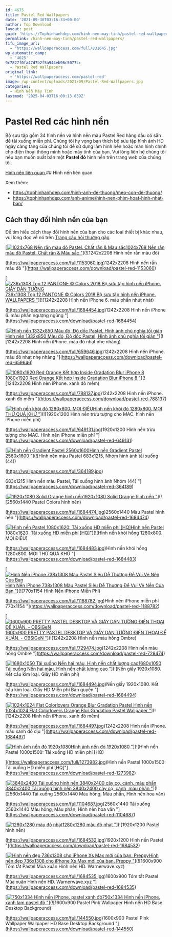 ```yaml
---
id: 4675
title: Pastel Red Wallpapers
date: '2021-09-30T03:16:33+00:00'
author: Top Download
layout: post
guid: 'https://Tophinhanhdep.com/hinh-nen-may-tinh/pastel-red-wallpapers/'
permalink: /hinh-nen-may-tinh/pastel-red-wallpapers/
fifu_image_url:
  - 'https://wallpaperaccess.com/full/831645.jpg'
wp_automatic_camp:
  - '4625'
9c7827f0fa47d7b2f5a944eb96c5077c:
  - Pastel Red Wallpapers
original_link:
  - 'https://wallpaperaccess.com/pastel-red'
image: /wp-content/uploads/2021/09/Pastel-Red-Wallpapers.jpg
categories:
  - Hình Nền Máy Tính
lastmod: '2025-04-03T16:00:13.839Z'
---
```

# Pastel Red các hình nền

Bộ sưu tập gồm 34 hình nền và hình nền màu Pastel Red hàng đầu có sẵn để tải xuống miễn phí. Chúng tôi hy vọng bạn thích bộ sưu tập hình ảnh HD ngày càng tăng của chúng tôi để sử dụng làm hình nền hoặc màn hình chính cho điện thoại thông minh hoặc máy tính của bạn. Vui lòng liên hệ chúng tôi nếu bạn muốn xuất bản một **Pastel đỏ** hình nền trên trang web của chúng tôi.

[Hình nền liên quan ](#related) ## Hình nền liên quan.

   
 Xem thêm:

   
- <https://tophinhanhdep.com/hinh-anh-de-thuong/meo-con-de-thuong/>
- <https://tophinhanhdep.com/anh-anime/hinh-nen-phim-hoat-hinh-nhat-ban/>

## Cách thay đổi hình nền của bạn

Để tìm hiểu cách thay đổi hình nền của bạn cho các loại thiết bị khác nhau, vui lòng đọc về nó trên [Trang câu hỏi thường gặp](https://tophinhanhdep.com/faq/).

  
[[![1024x768 Nền rắn màu đỏ Pastel.  Chất rắn & Màu sắc](https://wallpaperaccess.com/full/831645.jpg)1024x768 Nền rắn màu đỏ Pastel. Chất rắn &amp; Màu sắc "](https://wallpaperaccess.com/download/pastel-red-831645)](![1242x2208 Hình nền rắn màu đỏ)

(https://wallpaperaccess.com/full/1153060.jpg)1242x2208 Hình nền rắn màu đỏ "](https://wallpaperaccess.com/download/pastel-red-1153060)

[[![736x1308 Top 12 PANTONE © Colors 2018 Bộ sưu tập hình nền iPhone.  GIẤY DÁN TƯỜNG](https://wallpaperaccess.com/full/831675.jpg)736x1308 Top 12 PANTONE © Colors 2018 Bộ sưu tập hình nền iPhone. WALLPAPERS "](https://wallpaperaccess.com/download/pastel-red-831675)](![1242x2208 Hình nền iPhone 6.  màu phấn nhút nhát)

(https://wallpaperaccess.com/full/1684454.jpg)1242x2208 Hình nền iPhone 6. màu phấn ngượng ngùng "](https://wallpaperaccess.com/download/pastel-red-1684454)

[[![Hình nền 1332x850 Màu đỏ, Độ dốc Pastel, Hình ảnh chủ nghĩa tối giản](https://wallpaperaccess.com/full/1684455.jpg)Hình nền 1332x850 Màu đỏ, Độ dốc Pastel, Hình ảnh chủ nghĩa tối giản "](https://wallpaperaccess.com/download/pastel-red-1684455)](![1242x2208 Hình nền iPhone.  màu đỏ nhạt nhẹ nhàng)

(https://wallpaperaccess.com/full/659646.jpg)1242x2208 Hình nền iPhone. màu đỏ nhạt nhẹ nhàng "](https://wallpaperaccess.com/download/pastel-red-659646)

[[![1080x1920 Red Orange Kết hợp Inside Gradation Blur iPhone 8](https://wallpaperaccess.com/full/1684461.jpg)1080x1920 Red Orange Kết hợp Inside Gradation Blur iPhone 8 "](https://wallpaperaccess.com/download/pastel-red-1684461)](![1242x2208 Hình nền iPhone.  xanh đỏ mềm)

(https://wallpaperaccess.com/full/788137.jpg)1242x2208 Hình nền iPhone. xanh đỏ mềm "](https://wallpaperaccess.com/download/pastel-red-788137)

[[![Hình nền khói đỏ 1280x800.  MỌI ĐIỀU](https://wallpaperaccess.com/full/1684467.jpg)Hình nền khói đỏ 1280x800. MỌI THỨ QUÁ KHỨ "](https://wallpaperaccess.com/download/pastel-red-1684467)](![1920x1200 Hình nền trừu tượng cho MAC.  hình nền iPhone miễn phí)

(https://wallpaperaccess.com/full/649131.jpg)1920x1200 Hình nền trừu tượng cho MAC. Hình nền iPhone miễn phí "](https://wallpaperaccess.com/download/pastel-red-649131)

[[![Hình nền Gradient Pastel 2560x1600](https://wallpaperaccess.com/full/1684471.jpg)Hình nền Gradient Pastel 2560x1600 "](https://wallpaperaccess.com/download/pastel-red-1684471)](![Hình nền màu Pastel 683x1215, Nhóm hình ảnh tải xuống (44))

(https://wallpaperaccess.com/full/364189.jpg)

683x1215 Hình nền màu Pastel, Tải xuống hình ảnh Nhóm (44) "](https://wallpaperaccess.com/download/pastel-red-364189)

[[![1920x1080 Solid Orange hình nền](https://wallpaperaccess.com/full/1684472.jpg)1920x1080 Solid Orange hình nền "](https://wallpaperaccess.com/download/pastel-red-1684472)](![2560x1440 Pastel Colors hình nền)

(https://wallpaperaccess.com/full/1684474.jpg)2560x1440 Màu Pastel hình nền "](https://wallpaperaccess.com/download/pastel-red-1684474)

[[![Hình nền Pastel 1080x1620: Tải xuống HD miễn phí [HQ]](https://wallpaperaccess.com/full/1349501.jpg)Hình nền Pastel 1080x1620: Tải xuống HD miễn phí \[HQ\]"](https://wallpaperaccess.com/download/pastel-red-1349501)](![Hình nền khói hồng 1280x800.  MỌI ĐIỀU)

(https://wallpaperaccess.com/full/1684483.jpg)Hình nền khói hồng 1280x800. MỌI THỨ QUÁ KHỨ "](https://wallpaperaccess.com/download/pastel-red-1684483)

[[![Hình Nền iPhone 738x1308 Màu Pastel Siêu Dễ Thương Để Vui Vẻ Nền Của Bạn](https://wallpaperaccess.com/full/22524.png)Hình Nền iPhone 738x1308 Màu Pastel Siêu Dễ Thương Để Vui Vẻ Nền Của Bạn "](https://wallpaperaccess.com/download/pastel-red-22524)](![770x1154 Hình Nền iPhone Miễn Phí)

(https://wallpaperaccess.com/full/1188782.jpg)Hình nền iPhone miễn phí 770x1154 "](https://wallpaperaccess.com/download/pastel-red-1188782)

[[![1600x900 PRETTY PASTEL DESKTOP VÀ GIẤY DÁN TƯỜNG ĐIỆN THOẠI ĐỂ XUÂN.  - OBSiGeN](https://wallpaperaccess.com/full/277686.jpg)1600x900 PRETTY PASTEL DESKTOP VÀ GIẤY DÁN TƯỜNG ĐIỆN THOẠI ĐỂ XUÂN. - OBSiGeN "](https://wallpaperaccess.com/download/pastel-red-277686)](![1242x2208 Hình nền màu hồng Ombre)

(https://wallpaperaccess.com/full/729474.jpg)1242x2208 Hình nền màu hồng Ombre "](https://wallpaperaccess.com/download/pastel-red-729474)

[[![1680x1050 Tải xuống Nền hai màu, Hình nền chất lượng cao](https://wallpaperaccess.com/full/1684489.jpg)1680x1050 Tải xuống Nền hai màu, Hình nền chất lượng cao "](https://wallpaperaccess.com/download/pastel-red-1684489)](![Nền giấy 1920x1080.  Kết cấu kim loại.  Giấy HD miễn phí)

(https://wallpaperaccess.com/full/1684494.jpg)Nền giấy 1920x1080. Kết cấu kim loại. Giấy HD Miễn phí Bản quyền "](https://wallpaperaccess.com/download/pastel-red-1684494)

[[![1024x1024 Flat Colorlovers Orange Blur Gradation Pastel Hình nền](https://wallpaperaccess.com/full/1684495.jpg)1024x1024 Flat Colorlovers Orange Blur Gradation Pastel Wallpaper "](https://wallpaperaccess.com/download/pastel-red-1684495)](![1242x2208 Hình nền iPhone.  xanh đỏ mềm)

(https://wallpaperaccess.com/full/1684497.jpg)1242x2208 Hình nền iPhone. màu xanh đỏ dịu "](https://wallpaperaccess.com/download/pastel-red-1684497)

[[![Hình ảnh nền đỏ 1920x1080](https://wallpaperaccess.com/full/1684499.jpg)Hình ảnh nền đỏ 1920x1080 "](https://wallpaperaccess.com/download/pastel-red-1684499)](![Hình nền Pastel 1000x1500: Tải xuống HD miễn phí [HQ)

](https://wallpaperaccess.com/full/1273982.jpg)Hình nền Pastel 1000x1500: Tải xuống HD miễn phí \[HQ\]"](https://wallpaperaccess.com/download/pastel-red-1273982)

[[![3840x2400 Tải xuống hình nền 3840x2400 cây cọ, cành, màu phấn](https://wallpaperaccess.com/full/1684517.jpg)3840x2400 Tải xuống hình nền 3840x2400 cây cọ, cành, màu phấn "](https://wallpaperaccess.com/download/pastel-red-1684517)](![2560x1440 Tải xuống 2560x1440 Màu hồng, Màu phấn, Hình nền hoa văn)

(https://wallpaperaccess.com/full/1104687.jpg)2560x1440 Tải xuống 2560x1440 Màu hồng, Màu phấn, Hình nền hoa văn "](https://wallpaperaccess.com/download/pastel-red-1104687)

[[![1280x1280 màu đỏ nhạt](https://wallpaperaccess.com/full/1684531.jpg)1280x1280 màu đỏ nhạt "](https://wallpaperaccess.com/download/pastel-red-1684531)](![1920x1200 Pastel hình nền)

(https://wallpaperaccess.com/full/1684532.jpg)1920x1200 Hình nền Pastel "](https://wallpaperaccess.com/download/pastel-red-1684532)

[[![Hình nền đẹp 736x1308 cho iPhone Xs Max mới của bạn.  Preppy](https://wallpaperaccess.com/full/815495.jpg)Hình nền đẹp 736x1308 cho iPhone Xs Max mới của bạn. Preppy "](https://wallpaperaccess.com/download/pastel-red-815495)](![1600x900 Tóm tắt Pastel Mùa xuân Hình nền HD.  Warnerwave.xyz)

(https://wallpaperaccess.com/full/1684535.jpg)1600x900 Tóm tắt Pastel Mùa xuân Hình nền HD. Warnerwave.xyz "](https://wallpaperaccess.com/download/pastel-red-1684535)

[[![750x1334 Hình nền iPhone.  pastel xanh đỏ](https://wallpaperaccess.com/full/1684549.jpg)750x1334 Hình nền iPhone. xanh lam pastel đỏ "](https://wallpaperaccess.com/download/pastel-red-1684549)](![1600x900 Pastel Pink Wallpaper Hình nền HD Base Desktop Background)

(https://wallpaperaccess.com/full/144550.jpg)1600x900 Pastel Pink Wallpaper Wallpaper HD Base Desktop Background "](https://wallpaperaccess.com/download/pastel-red-144550)
